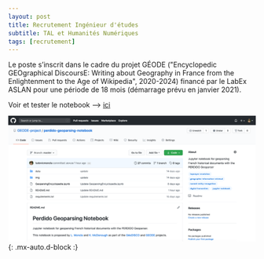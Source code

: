 ```yaml
---
layout: post
title: Recrutement Ingénieur d'études
subtitle: TAL et Humanités Numériques
tags: [recrutement]
---
```


Le poste s’inscrit dans le cadre du projet GÉODE ("Encyclopedic GEOgraphical DiscoursE: Writing about Geography in France from the Enlightenment to the Age of Wikipedia", 2020-2024) financé par le LabEx ASLAN pour une période de 18 mois (démarrage prévu en janvier 2021).

Voir et tester le notebook --> [ici](https://github.com/GEODE-project/perdido-geoparsing-notebook)

![notebook](/assets/img/posts/screen_github_notebook_geoparsing.png){: .mx-auto.d-block :}
